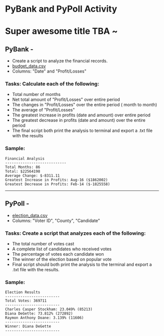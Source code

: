 # PyBank and PyPoll Activity
# Super awesome title TBA ~

## PyBank - 
* Create a script to analyze the financial records. 
* [budget_data.csv](PyBank/Resources/budget_data.csv)
* Columns: "Date" and "Profit/Losses" 

### Tasks: Calculate each of the following:
* Total number of months
* Net total amount of "Profit/Losses" over entire period
* The changes in "Profit/Losses" over the entire period ( month to month)
* The average of "Profit/Losses"
* The greatest increase in profits (date and amount) over entire period
* The greatest decrease in profits (date and amount) over the entire period
* The final script both print the analysis to terminal and export a .txt file with the results

### Sample:

  ```text
  Financial Analysis
  ----------------------------
  Total Months: 86
  Total: $22564198
  Average Change: $-8311.11
  Greatest Increase in Profits: Aug-16 ($1862002)
  Greatest Decrease in Profits: Feb-14 ($-1825558)
  ```

  ----------------------------  ----------------------------  ----------------------------

  ## PyPoll - 
  * [election_data.csv](PyPoll/Resources/election_data.csv)
  * Columns: "Voter ID", "County", "Candidate"
  
  ### Tasks: Create a script that analyzes each of the following:
  
  * The total number of votes cast
  * A complete list of candidates who received votes
  * The percentage of votes each candidate won
  * The winner of the election based on popular vote
  * Final script should both print the analysis to the terminal and export a .txt file with the results. 

  ### Sample:
  
  ```text
  Election Results
  -------------------------
  Total Votes: 369711
  -------------------------
  Charles Casper Stockham: 23.049% (85213)
  Diana DeGette: 73.812% (272892)
  Raymon Anthony Doane: 3.139% (11606)
  -------------------------
  Winner: Diana DeGette
  -------------------------
  ```
